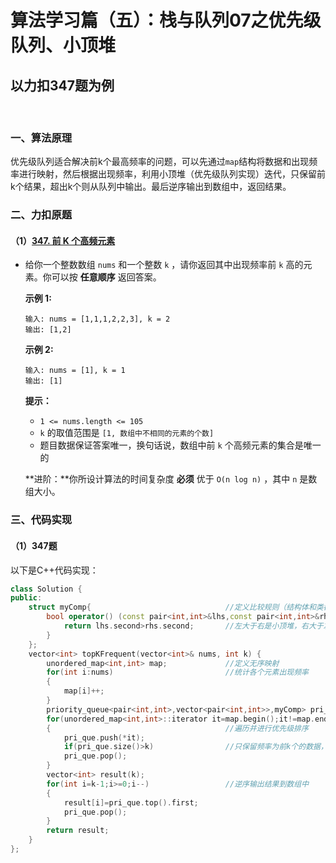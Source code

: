 # 算法学习篇（五）：栈与队列07之优先级队列、小顶堆

## 以力扣347题为例

​		

### 一、算法原理

​		优先级队列适合解决前k个最高频率的问题，可以先通过`map`结构将数据和出现频率进行映射，然后根据出现频率，利用小顶堆（优先级队列实现）迭代，只保留前k个结果，超出k个则从队列中输出。最后逆序输出到数组中，返回结果。

### 二、力扣原题

#### （1）[347. 前 K 个高频元素](https://leetcode.cn/problems/top-k-frequent-elements/)

- 给你一个整数数组 `nums` 和一个整数 `k` ，请你返回其中出现频率前 `k` 高的元素。你可以按 **任意顺序** 返回答案。

   

  **示例 1:**

  ```
  输入: nums = [1,1,1,2,2,3], k = 2
  输出: [1,2]
  ```

  **示例 2:**

  ```
  输入: nums = [1], k = 1
  输出: [1]
  ```

   

  **提示：**

  - `1 <= nums.length <= 105`
  - `k` 的取值范围是 `[1, 数组中不相同的元素的个数]`
  - 题目数据保证答案唯一，换句话说，数组中前 `k` 个高频元素的集合是唯一的

   

  **进阶：**你所设计算法的时间复杂度 **必须** 优于 `O(n log n)` ，其中 `n` 是数组大小。



### 三、代码实现

#### （1）347题

以下是C++代码实现：

```c++
class Solution {
public:
    struct myComp{								//定义比较规则（结构体和类都可以）
        bool operator() (const pair<int,int>&lhs,const pair<int,int>&rhs){
            return lhs.second>rhs.second;		//左大于右是小顶堆，右大于左是大顶堆
        }
    };
    vector<int> topKFrequent(vector<int>& nums, int k) {
        unordered_map<int,int> map;				//定义无序映射
        for(int i:nums)							//统计各个元素出现频率
        {
            map[i]++;
        }
        priority_queue<pair<int,int>,vector<pair<int,int>>,myComp> pri_que;	//定义优先级队列作为小顶堆
        for(unordered_map<int,int>::iterator it=map.begin();it!=map.end();it++)
        {										//遍历并进行优先级排序
            pri_que.push(*it);
            if(pri_que.size()>k)				//只保留频率为前k个的数据，其余数据会被弹出
            pri_que.pop();
        }
        vector<int> result(k);
        for(int i=k-1;i>=0;i--)					//逆序输出结果到数组中
        {
            result[i]=pri_que.top().first;
            pri_que.pop();
        }
        return result;
    }
};
```


